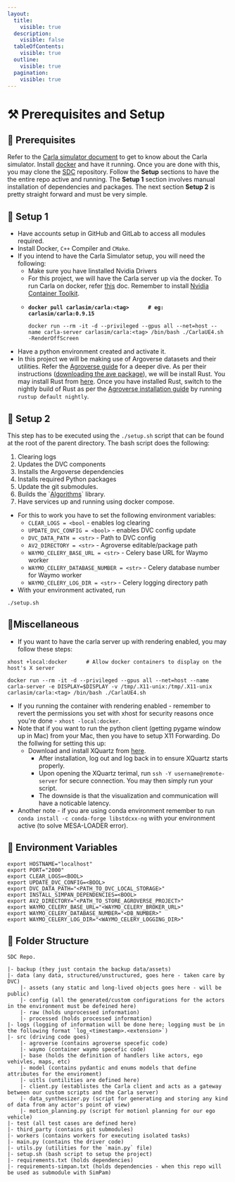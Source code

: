 ```yaml
---
layout:
  title:
    visible: true
  description:
    visible: false
  tableOfContents:
    visible: true
  outline:
    visible: true
  pagination:
    visible: true
---
```


# ⚒️ Prerequisites and Setup

## 🔧 Prerequisites

Refer to the [Carla simulator document](https://carla.readthedocs.io/en/stable/) to get to know about the Carla simulator. Install [docker](https://docs.docker.com/) and have it running. Once you are done with this, you may clone the [SDC](https://github.com/NikhilKamathB/SDC) repository. Follow the **Setup** sections to have the the entire repo active and running. The **Setup 1** section involves manual installation of dependencies and packages. The next section **Setup 2** is pretty straight forward and must be very simple.

## 🧰 Setup 1

* Have accounts setup in GitHub and GitLab to access all modules required.
* Install Docker, `C++` Compiler and `CMake`.
* If you intend to have the Carla Simulator setup,  you will need the following:
  * Make sure you have Iinstalled Nvidia Drivers
  * For this project, we will have the Carla server up via the docker. To run Carla on docker, refer [this](https://carla.readthedocs.io/en/latest/build\_docker/) doc. Remember to install [Nvidia Container Toolkit](https://docs.nvidia.com/datacenter/cloud-native/container-toolkit/latest/install-guide.html).
  * <pre><code><strong>docker pull carlasim/carla:&#x3C;tag>      # eg: carlasim/carla:0.9.15 
    </strong>
    docker run --rm -it -d --privileged --gpus all --net=host --name carla-server carlasim/carla:&#x3C;tag> /bin/bash ./CarlaUE4.sh -RenderOffScreen
    </code></pre>
* Have a python environment created and activate it.&#x20;
* In this project we will be making use of Argoverse datasets and their utilities. Refer the [Agroverse guide](https://argoverse.github.io/user-guide/argoverse\_2.html) for a deeper dive. As per their instructions ([downloading the ave package](https://argoverse.github.io/user-guide/getting\_started.html#installing-via-pip)), we will be install Rust. You may install Rust from [here](https://www.rust-lang.org/tools/install). Once you have installed Rust, switch to the nightly build of Rust as per the [Agroverse installation guide](https://argoverse.github.io/user-guide/getting\_started.html#installing-via-pip) by running `rustup default nightly`.&#x20;

## 💼 Setup 2

This step has to be executed using the `./setup.sh` script that can be found at the root of the parent directory. The bash script does the following:

1. Clearing logs
2. Updates the DVC components
3. Installs the Argoverse dependencies
4. Installs required Python packages
5. Update the git submodules.
6. Builds the \`[Algorithms](https://github.com/NikhilKamathB/Algorithms)\` library.
7. Have services up and running using docker compose.

* For this to work you have to set the following environment variables:
  * `CLEAR_LOGS = <bool` - enables log clearing
  * `UPDATE_DVC_CONFIG = <bool>` - enables DVC config update
  * `DVC_DATA_PATH = <str>` - Path to DVC config
  * `AV2_DIRECTORY = <str>` - Agroverse editable/package path
  * `WAYMO_CELERY_BASE_URL = <str>` - Celery base URL for Waymo worker
  * `WAYMO_CELERY_DATABASE_NUMBER = <str>` - Celery database number for Waymo worker
  * `WAYMO_CELERY_LOG_DIR = <str>` - Celery logging directory path
* With your environment activated, run

```
./setup.sh
```

## 💱Miscellaneous

* If you want to have the carla server up with rendering enabled, you may follow these steps:

```
xhost +local:docker      # Allow docker containers to display on the host's X server

docker run --rm -it -d --privileged --gpus all --net=host --name carla-server -e DISPLAY=$DISPLAY -v /tmp/.X11-unix:/tmp/.X11-unix carlasim/carla:<tag> /bin/bash ./CarlaUE4.sh
```

* If you running the container with rendering enabled - remember to revert the permissions you set with xhost for security reasons once you're done - `xhost -local:docker`.
* Note that if you want to run the python client (getting pygame window up in Mac) from your Mac, then you have to setup X11 Forwarding. Do the follwing for setting this up:
  * Download and install XQuartz from [here](https://www.xquartz.org/).
    * After installation, log out and log back in to ensure XQuartz starts properly.
    * Upon opening the XQuartz terimal, run `ssh -Y username@remote-server` for secure connection. You may then simply run your script.
    * The downside is that the visualization and communication will have a noticable latency.
* Another note - if you are using conda environment remember to run `conda install -c conda-forge libstdcxx-ng` wiith your environment active (to solve MESA-LOADER error).&#x20;

## 🤫 Environment Variables

```
export HOSTNAME="localhost"
export PORT="2000"
export CLEAR_LOGS=<BOOL>
export UPDATE_DVC_CONFIG=<BOOL>
export DVC_DATA_PATH="<PATH_TO_DVC_LOCAL_STORAGE>"
export INSTALL_SIMPAN_DEPENDENCIES=<BOOL>
export AV2_DIRECTORY="<PATH_TO_STORE_AGROVERSE_PROJECT>"
export WAYMO_CELERY_BASE_URL="<WAYMO_CELERY_BROKER_URL>"
export WAYMO_CELERY_DATABASE_NUMBER="<DB_NUMBER>"
export WAYMO_CELERY_LOG_DIR="<WAYMO_CELERY_LOGGING_DIR>"
```

## 🧱 Folder Structure

```
SDC Repo.

|- backup (they just contain the backup data/assets)
|- data (any data, structured/unstructured, goes here - taken care by DVC)
    |- assets (any static and long-lived objects goes here - will be public)
    |- config (all the generated/custom configurations for the actors in the environment must be defeined here)
    |- raw (holds unprocessed information)
    |- processed (holds processed information)
|- logs (logging of information will be done here; logging must be in the following format `log_<timestamp>.<extension>`)
|- src (driving code goes)
    |- agroverse (contains agroverse specefic code)
    |- waymo (container waymo specefic code)
    |- base (holds the definition of handlers like actors, ego vehivles, maps, etc)
    |- model (contains pydantic and enums models that define attributes for the enviroment)
    |- uitls (untilities are defined here)
    |- client.py (establistes the Carla client and acts as a gateway between our custom scripts and the Carla server)
    |- data_synthesizer.py (script for generating and storing any kind of data from any actor's point of view)
    |- motion_planning.py (script for motionl planning for our ego vehicle)
|- test (all test cases are defined here)
|- third_party (contains git submodules)
|- workers (contains workers for executing isolated tasks)
|- main.py (contains the driver code)
|- utils.py (utilities for the `main.py` file)
|- setup.sh (bash script to setup the project)
|- requirements.txt (holds dependencies)
|- requirements-simpan.txt (holds dependencies - when this repo will be used as submodule with SimPam)
```
